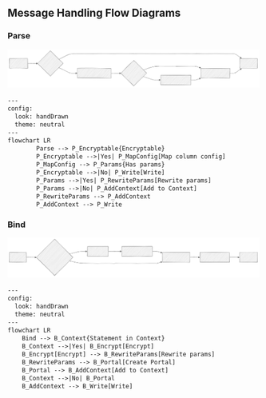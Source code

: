 ## Message Handling Flow Diagrams



### Parse

![Parse message](parse.svg "Parse")


```mermaid
---
config:
  look: handDrawn
  theme: neutral
---
flowchart LR
        Parse --> P_Encryptable{Encryptable}
        P_Encryptable -->|Yes| P_MapConfig[Map column config]
        P_MapConfig --> P_Params{Has params}
        P_Encryptable -->|No| P_Write[Write]
        P_Params -->|Yes| P_RewriteParams[Rewrite params]
        P_Params -->|No| P_AddContext[Add to Context]
        P_RewriteParams --> P_AddContext
        P_AddContext --> P_Write

```

### Bind

![Bind message](bind.svg "Bind")

```mermaid
---
config:
  look: handDrawn
  theme: neutral
---
flowchart LR
    Bind --> B_Context{Statement in Context}
    B_Context -->|Yes| B_Encrypt[Encrypt]
    B_Encrypt[Encrypt] --> B_RewriteParams[Rewrite params]
    B_RewriteParams --> B_Portal[Create Portal]
    B_Portal --> B_AddContext[Add to Context]
    B_Context -->|No| B_Portal
    B_AddContext --> B_Write[Write]

```